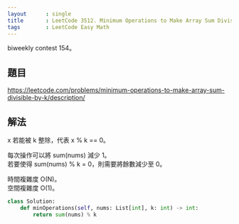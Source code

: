 ```yaml
---
layout      : single
title       : LeetCode 3512. Minimum Operations to Make Array Sum Divisible by K
tags        : LeetCode Easy Math
---
```

biweekly contest 154。

## 題目

<https://leetcode.com/problems/minimum-operations-to-make-array-sum-divisible-by-k/description/>

## 解法

x 若能被 k 整除，代表 x % k == 0。  

每次操作可以將 sum(nums) 減少 1。  
若要使得 sum(nums) % k = 0，則需要將餘數減少至 0。  

時間複雜度 O(N)。  
空間複雜度 O(1)。  

```python
class Solution:
    def minOperations(self, nums: List[int], k: int) -> int:
        return sum(nums) % k
```
